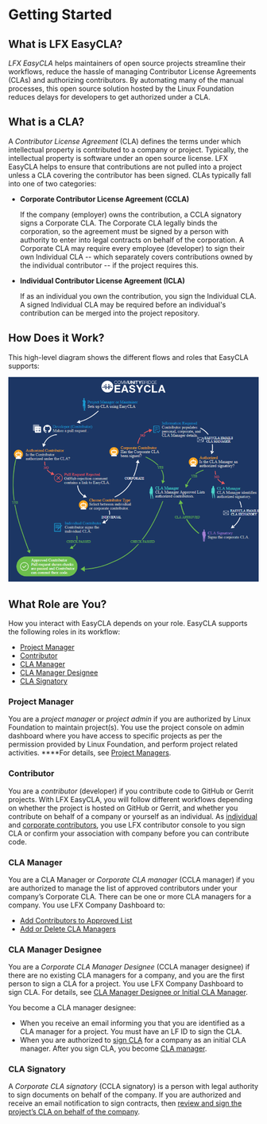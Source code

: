 # Getting Started

## What is LFX EasyCLA? <a id="what-is-easycla"></a>

_LFX EasyCLA_ helps maintainers of open source projects streamline their workflows, reduce the hassle of managing Contributor License Agreements \(CLAs\) and authorizing contributors. By automating many of the manual processes, this open source solution hosted by the Linux Foundation reduces delays for developers to get authorized under a CLA.

## What is a CLA? <a id="what-is-a-cla"></a>

A _Contributor License Agreement_ \(CLA\) defines the terms under which intellectual property is contributed to a company or project. Typically, the intellectual property is software under an open source license. LFX EasyCLA helps to ensure that contributions are not pulled into a project unless a CLA covering the contributor has been signed. CLAs typically fall into one of two categories:

* **Corporate Contributor License Agreement \(CCLA\)**

  If the company \(employer\) owns the contribution, a CCLA signatory signs a Corporate CLA. The Corporate CLA legally binds the corporation, so the agreement must be signed by a person with authority to enter into legal contracts on behalf of the corporation. A Corporate CLA may require every employee \(developer\) to sign their own Individual CLA -- which separately covers contributions owned by the individual contributor -- if the project requires this.

* **Individual Contributor License Agreement \(ICLA\)**

  If as an individual you own the contribution, you sign the Individual CLA. A signed Individual CLA may be required before an individual's contribution can be merged into the project repository.

## How Does it Work? <a id="how-does-it-work"></a>

This high-level diagram shows the different flows and roles that EasyCLA supports:

![CLA Diagram](../../../.gitbook/assets/cla-flow-diagram.png)

## What Role are You? <a id="what-role-are-you"></a>

How you interact with EasyCLA depends on your role. EasyCLA supports the following roles in its workflow:

* [Project Manager](./#project-manager)
* [Contributor](./#contributor)
* [CLA Manager](./#cla-manager)
* [CLA Manager Designee](./#cla-manager-designee)
* [CLA Signatory](./#corporate-cla-signatory)

### Project Manager <a id="project-manager"></a>

You are a _project manager_  or _project admin_ if you are authorized by Linux Foundation to maintain project\(s\). You use the project console on admin dashboard where you have access to specific projects as per the permission provided by Linux Foundation, and perform project related activities. ****For details, see [Project Managers](../project-managers/).

### Contributor <a id="contributor"></a>

You are a _contributor_ \(developer\) if you contribute code to GitHub or Gerrit projects. With LFX EasyCLA, you will follow different workflows depending on whether the project is hosted on GitHub or Gerrit, and whether you contribute on behalf of a company or yourself as an individual. As [individual](../contributors/individual-contributor.md) and [corporate contributors](../contributors/corporate-contributor.md), you use LFX contributor console to you sign CLA or confirm your association with company before you can contribute code.

### CLA Manager

You are a CLA Manager or _Corporate CLA manager_ \(CCLA manager\) if you are authorized to manage the list of approved contributors under your company’s Corporate CLA. There can be one or more CLA managers for a company. You use LFX Company Dashboard to:

* [Add Contributors to Approved List](../cla-managers/add-and-manage-contributors.md)
* [Add or Delete CLA Managers](../cla-managers/add-or-delete-cla-managers.md)

### CLA Manager Designee

You are a _Corporate CLA Manager Designee_ \(CCLA manager designee\) if there are no existing CLA managers for a company, and you are the first person to sign a CLA for a project. You use LFX Company Dashboard to sign CLA. For details, see [CLA Manager Designee or Initial CLA Manager](../cla-manager-designee-or-initial-cla-manager/).

You become a CLA manager designee:

* When you receive an email informing you that you are identified as a CLA manager for a project. You must have an LF ID to sign the CLA.
* When you are authorized to [sign CLA](../cla-manager-designee-or-initial-cla-manager/sign-corporate-cla-for-a-company.md) for a company as an initial CLA manager. After you sign CLA, you become [CLA manager](../cla-managers/). 

### CLA Signatory <a id="corporate-cla-signatory"></a>

A _Corporate CLA signatory_ \(CCLA signatory\) is a person with legal authority to sign documents on behalf of the company. If you are authorized and receive an email notification to sign contracts, then [review and sign the project’s CLA on behalf of the company](../cla-signatories/review-and-sign-a-corporate-cla-by-request.md).

